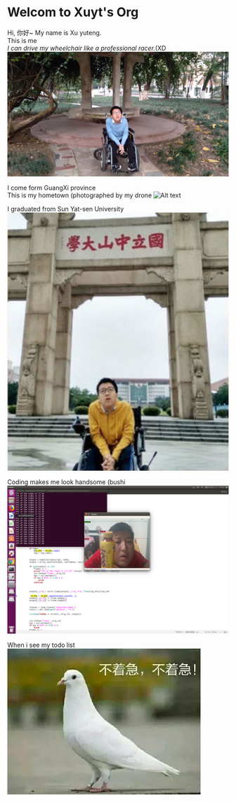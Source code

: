 # Welcom to Xuyt's Org
Hi, 你好~ My name is Xu yuteng.\
This is me\
*I can drive my wheelchair like a professional racer.*(XD\
![Alt text](assert/me.jpg)

I come form GuangXi province\
This is my hometown (photographed by my drone
![Alt text](assert/home.jpg)

I graduated from Sun Yat-sen University\
![Alt text](assert/2017中大.png)

Coding makes me look handsome (bushi
![Alt text](assert/codeandme.jpg)

When i see my todo list
![Alt text](assert/gugugu.jpg)